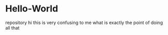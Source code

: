 # Hello-World
repository
hi
this is very confusing to me
what is exactly the point of doing all that
